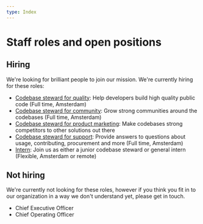 ```yaml
---
type: Index
---
```


# Staff roles and open positions

## Hiring

We're looking for brilliant people to join our mission. We're currently hiring for these roles:

* [Codebase steward for quality](quality.md): Help developers build high quality public code (Full time, Amsterdam)
* [Codebase steward for community](community.md): Grow strong communities around the codebases (Full time, Amsterdam)
* [Codebase steward for product marketing](product-marketing.md): Make codebases strong competitors to other solutions out there
* [Codebase steward for support](support.md): Provide answers to questions about usage, contributing, procurement and more (Full time, Amsterdam)
* [Intern](intern.md): Join us as either a junior codebase steward or general intern (Flexible, Amsterdam or remote)

## Not hiring

We're currently not looking for these roles, however if you think you fit in to our organization in a way we don't understand yet, please get in touch.

* Chief Executive Officer
* Chief Operating Officer
